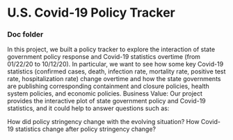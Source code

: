 # U.S. Covid-19 Policy Tracker

### Doc folder

 In this project, we built a policy tracker to explore the interaction of state government policy response and Covid-19 statistics overtime (from 01/22/20 to 10/12/20). In particular, we want to see how some key Covid-19 statistics (confirmed cases, death, infection rate, mortality rate, positive test rate, hospitalization rate) change overtime and how the state governments are publishing corresponding containment and closure policies, health system policies, and economic policies. Business Value: Our project provides the interactive plot of state government policy and Covid-19 statistics, and it could help to answer questions such as:

How did policy stringency change with the evolving situation?
How Covid-19 statistics change after policy stringency change?  
